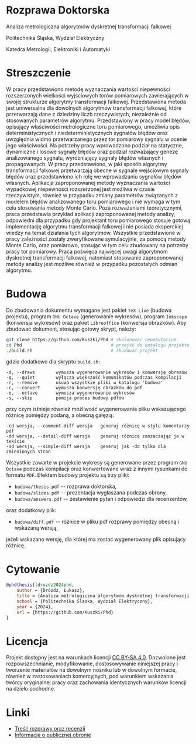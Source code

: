 # Rozprawa Doktorska

Analiza metrologiczna algorytmów dyskretnej transformacji falkowej

Politechnika Śląska, Wydział Elektryczny

Katedra Metrologii, Elektroniki i Automatyki

# Streszczenie

W pracy przedstawiono metodę wyznaczania wartości niepewności rozszerzonych wielkości wyjściowych torów pomiarowych zawierających w swojej strukturze algorytmy transformacji falkowej. Przedstawiona metoda jest uniwersalna dla dowolnych algorytmów transformacji falkowej, które przetwarzają dane z dziedziny liczb rzeczywistych, niezależnie od stosowanych parametrów algorytmu. Przedstawiony w pracy model błędów, opisujący właściwości metrologiczne toru pomiarowego, umożliwia opis deterministycznych i niedeterministycznych sygnałów błędów oraz uwzględnia widmo przetwarzanego przez tor pomiarowy sygnału w ocenie jego właściwości. Na potrzeby pracy wprowadzono podział na statyczne, dynamiczne i losowe sygnały błędów oraz podział rozważający genezę analizowanego sygnału, wyróżniający sygnały błędów własnych i propagowanych. W pracy przedstawiono, w jaki sposób algorytmy transformacji falkowej przetwarzają obecne w sygnale wejściowym sygnały błędów oraz przedstawiono ich rolę we wprowadzaniu sygnałów błędów własnych. Aplikacja zaproponowanej metody wyznaczania wartości wypadkowej niepewności rozszerzonej jest możliwa w czasie rzeczywistym, również w przypadku zmiany parametrów związanych z modelem błędów analizowanego toru pomiarowego i nie wymaga w tym celu stosowania metody Monte Carlo. Poza rozważaniami teoretycznymi, praca przedstawia przykład aplikacji zaproponowanej metody analizy, odpowiedni dla przypadku gdy projektant toru pomiarowego stosuje gotową implementację algorytmu transformacji falkowej i nie posiada eksperckiej wiedzy na temat działania tych algorytmów. Wszystkie przedstawione w pracy zależności zostały zweryfikowane symulacyjnie, za pomocą metody Monte Carlo, oraz pomiarowo, stosując w tym celu zbudowany na potrzeby pracy tor pomiarowy. Praca poświęca najwięcej uwagi algorytmom dyskretnej transformacji falkowej, natomiast stosowanie zaproponowanej metody analizy jest możliwe również w przypadku pozostałych odmian algorytmu.

# Budowa

Do zbudowania dokumentu wymagane jest pakiet `TeX Live` (budowa projektu), program `GNU Octave` (generowanie wykresów), program `Inkscape` (konwersja wykresów) oraz pakiet `Libreoffice` (konwersja obrazków). Aby zbudować dokument, stosując gotowy skrypt, należy:

``` bash
git clone https://github.com/Kuszki/Phd # skolonować repozytorium
cd Phd                                  # przejść do katalogu projektu
./build.sh                              # zbudować projekt
```

gdzie dodatkowo dla skryptu `build.sh`:

```
-d, --draws        wymusza wygenerowanie wykresów i konwersję obrazów
-q, --quiet        wyłącza większość komunikatów podczas kompilacji
-r, --remove       usuwa wszystkie pliki w katalogu 'budowa'
-c, --convert      wymusza konwersję obrazków do pdf
-o, --octave       wymusza wygenerowanie wykresów
-s, --skip         pomija proces budowy pdfów
```

przy czym istnieje również możliwość wygenerowania pliku wskazującego różnicę pomiędzy podaną, a obecną gałęzią:

```
-cd wersja, --comment-diff wersja   generuj różnicę w stylu komentarzy pdf
-dd wersja, --detail-diff wersja    generuj różnicę zanzaczając je w tekście
-sd wersja, --simple-diff wersja    generuj jak -dd tylko dla zmienionych stron
```

Wszystkie zawarte w projekcie wykresy są generowane przez program `GNU Octave` podczas kompilacji oraz konwertowane wraz z innymi rysunkami do formatu `PDF`. Efektem budowy projektu są trzy pliki:

- `budowa/thesis.pdf` -- rozprawa doktorska,
- `budowa/slides.pdf` -- prezentacja wygłaszana podczas obrony,
- `budowa/answers.pdf` -- zestawienie pytań i odpowiedzi dla recenzentów,

oraz dodatkowy plik:

- `budowa/diff.pdf` -- różnice w pliku pdf rozprawy pomiędzy obecną i wskazaną wersją,

jeżeli wskazano wersję, dla której ma zostać wygenerowany plik opisujący różnicę.

# Cytowanie

``` bibtex
@phdthesis{ldrozdz2024phd,
	author = {Dróżdż, Łukasz},
	title = {Analiza metrologiczna algorytmów dyskretnej transformacji falkowej},
	school = {Politechnika Śląska, Wydział Elektryczny},
	year = {2024},
	url = {https://github.com/Kuszki/Phd}
}
```

# Licencja

Projekt dostępny jest na warunkach licencji [CC BY-SA 4.0](https://creativecommons.org/licenses/by-sa/4.0). Dozwolone jest rozpowszechnianie, modyfikowanie, dostosowywanie niniejszej pracy i tworzenie materiałów na dowolnym nośniku lub w dowolnym formacie, również w zastosowaniach komercyjnych, pod warunkiem wskazania twórcy oryginalnej pracy oraz zachowania identycznych warunków licencji na dzieło pochodne.

# Linki

- [Treść rozprawy oraz recenzji](https://bip.polsl.pl/nadania_dr/lukasz-drozdz)
- [Informacje o publicznej obronie](https://bip.polsl.pl/termin_dok/lukasz-drozdz)

